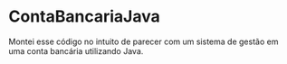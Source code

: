 # ContaBancariaJava
Montei esse código no intuito de parecer com um sistema de gestão em uma conta bancária utilizando Java.
